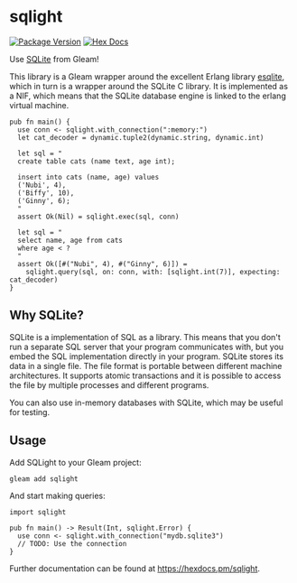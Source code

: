 # sqlight

[![Package Version](https://img.shields.io/hexpm/v/sqlight)](https://hex.pm/packages/sqlight)
[![Hex Docs](https://img.shields.io/badge/hex-docs-ffaff3)](https://hexdocs.pm/sqlight/)

Use [SQLite](https://www.sqlite.org/index.html) from Gleam!

This library is a Gleam wrapper around the excellent Erlang library
[esqlite](https://hex.pm/packages/esqlite), which in turn is a wrapper around
the SQLite C library. It is implemented as a NIF, which means that the SQLite
database engine is linked to the erlang virtual machine.

```gleam
pub fn main() {
  use conn <- sqlight.with_connection(":memory:")
  let cat_decoder = dynamic.tuple2(dynamic.string, dynamic.int)

  let sql = "
  create table cats (name text, age int);

  insert into cats (name, age) values 
  ('Nubi', 4),
  ('Biffy', 10),
  ('Ginny', 6);
  "
  assert Ok(Nil) = sqlight.exec(sql, conn)

  let sql = "
  select name, age from cats
  where age < ?
  "
  assert Ok([#("Nubi", 4), #("Ginny", 6)]) =
    sqlight.query(sql, on: conn, with: [sqlight.int(7)], expecting: cat_decoder)
}
```

## Why SQLite?

SQLite is a implementation of SQL as a library. This means that you don't run a
separate SQL server that your program communicates with, but you embed the SQL
implementation directly in your program. SQLite stores its data in a single
file. The file format is portable between different machine architectures. It
supports atomic transactions and it is possible to access the file by multiple
processes and different programs.

You can also use in-memory databases with SQLite, which may be useful for testing.

## Usage

Add SQLight to your Gleam project:

```sh
gleam add sqlight
```

And start making queries:

```gleam
import sqlight

pub fn main() -> Result(Int, sqlight.Error) {
  use conn <- sqlight.with_connection("mydb.sqlite3")
  // TODO: Use the connection
}
```

Further documentation can be found at <https://hexdocs.pm/sqlight>.
